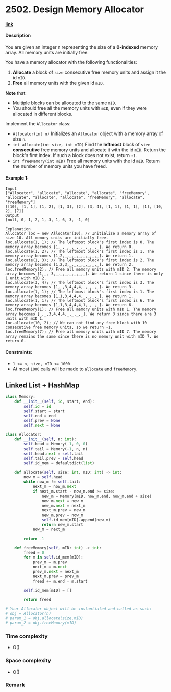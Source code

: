 # 2502. Design Memory Allocator

#### [link](https://leetcode.com/problems/design-memory-allocator/)

#### Description
You are given an integer n representing the size of a **0-indexed** memory array. All memory units are initially free.

You have a memory allocator with the following functionalities:

1. **Allocate** a block of `size` consecutive free memory units and assign it the id `mID`.
2. **Free** all memory units with the given id `mID`.

**Note** that:

* Multiple blocks can be allocated to the same `mID`.
* You should free all the memory units with `mID`, even if they were allocated in different blocks.

Implement the `Allocator` class:

* `Allocator(int n)` Initializes an `Allocator` object with a memory array of size `n`.
* `int allocate(int size, int mID)` Find the **leftmost** block of `size` **consecutive** free memory units and allocate it with the id `mID`. Return the block's first index. If such a block does not exist, return `-1`.
* `int freeMemory(int mID)` Free all memory units with the id `mID`. Return the number of memory units you have freed.

#### Example 1:
```
Input
["Allocator", "allocate", "allocate", "allocate", "freeMemory", "allocate", "allocate", "allocate", "freeMemory", "allocate", "freeMemory"]
[[10], [1, 1], [1, 2], [1, 3], [2], [3, 4], [1, 1], [1, 1], [1], [10, 2], [7]]
Output
[null, 0, 1, 2, 1, 3, 1, 6, 3, -1, 0]

Explanation
Allocator loc = new Allocator(10); // Initialize a memory array of size 10. All memory units are initially free.
loc.allocate(1, 1); // The leftmost block's first index is 0. The memory array becomes [1,_,_,_,_,_,_,_,_,_]. We return 0.
loc.allocate(1, 2); // The leftmost block's first index is 1. The memory array becomes [1,2,_,_,_,_,_,_,_,_]. We return 1.
loc.allocate(1, 3); // The leftmost block's first index is 2. The memory array becomes [1,2,3,_,_,_,_,_,_,_]. We return 2.
loc.freeMemory(2); // Free all memory units with mID 2. The memory array becomes [1,_, 3,_,_,_,_,_,_,_]. We return 1 since there is only 1 unit with mID 2.
loc.allocate(3, 4); // The leftmost block's first index is 3. The memory array becomes [1,_,3,4,4,4,_,_,_,_]. We return 3.
loc.allocate(1, 1); // The leftmost block's first index is 1. The memory array becomes [1,1,3,4,4,4,_,_,_,_]. We return 1.
loc.allocate(1, 1); // The leftmost block's first index is 6. The memory array becomes [1,1,3,4,4,4,1,_,_,_]. We return 6.
loc.freeMemory(1); // Free all memory units with mID 1. The memory array becomes [_,_,3,4,4,4,_,_,_,_]. We return 3 since there are 3 units with mID 1.
loc.allocate(10, 2); // We can not find any free block with 10 consecutive free memory units, so we return -1.
loc.freeMemory(7); // Free all memory units with mID 7. The memory array remains the same since there is no memory unit with mID 7. We return 0.
```

#### Constraints:
* `1 <= n, size, mID <= 1000`
* At most `1000` calls will be made to `allocate` and `freeMemory`.

## Linked List + HashMap
```python
class Memory:
    def __init__(self, id, start, end):
        self.id = id
        self.start = start
        self.end = end
        self.prev = None
        self.next = None

class Allocator:
    def __init__(self, n: int):
        self.head = Memory(-1, 0, 0)
        self.tail = Memory(-1, n, n)
        self.head.next = self.tail
        self.tail.prev = self.head
        self.id_mem = defaultdict(list)

    def allocate(self, size: int, mID: int) -> int:
        now_m = self.head
        while now_m != self.tail:
            next_m = now_m.next
            if next_m.start - now_m.end >= size:
                new_m = Memory(mID, now_m.end, now_m.end + size)
                now_m.next = new_m
                new_m.next = next_m
                next_m.prev = new_m
                new_m.prev = now_m
                self.id_mem[mID].append(new_m)
                return new_m.start
            now_m = next_m

        return -1

    def freeMemory(self, mID: int) -> int:
        freed = 0
        for m in self.id_mem[mID]:
            prev_m = m.prev
            next_m = m.next
            prev_m.next = next_m
            next_m.prev = prev_m
            freed += m.end - m.start

        self.id_mem[mID] = []

        return freed

# Your Allocator object will be instantiated and called as such:
# obj = Allocator(n)
# param_1 = obj.allocate(size,mID)
# param_2 = obj.freeMemory(mID)
```
### Time complexity
* O()
### Space complexity
* O()
### Remark